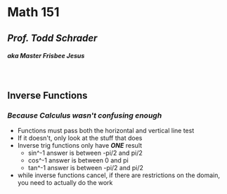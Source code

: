 # **Math 151**
## *Prof. Todd Schrader*
##### aka Master Frisbee Jesus
<br>

## Inverse Functions
### *Because Calculus wasn't confusing enough*
- Functions must pass both the horizontal and vertical line test
- If it doesn't, only look at the stuff that does
- Inverse trig functions only have ***ONE*** result
    - sin^-1 answer is between -pi/2 and pi/2
    - cos^-1 answer is between 0 and pi
    - tan^-1 answer is between -pi/2 and pi/2
- while inverse functions cancel, if there are restrictions on the domain, you need to actually do the work